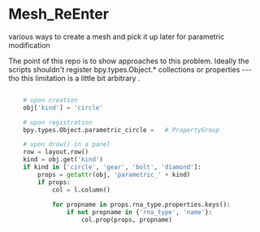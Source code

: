 # Mesh_ReEnter
various ways to create a mesh and pick it up later for parametric modification

The point of this repo is to show approaches to this problem. Ideally the scripts shouldn't register bpy.types.Object.*  collections or properties --- tho this limitation is a little bit arbitrary .

```python

    # upon creation
    obj['kind'] = 'circle'

    # upon registration
    bpy.types.Object.parametric_circle =   # PropertyGroup

    # upon draw() in a panel
    row = layout.row()
    kind = obj.get('kind')
    if kind in ['circle', 'gear', 'bolt', 'diamond']:
        props = getattr(obj, 'parametric_' + kind)
        if props:
            col = l.column()
            
            for propname in props.rna_type.properties.keys():
                if not propname in {'rna_type', 'name'}:
                    col.prop(props, propname)
       
```
